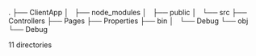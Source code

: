 .
├── ClientApp
│   ├── node_modules
│   ├── public
│   └── src
├── Controllers
├── Pages
├── Properties
├── bin
│   └── Debug
└── obj
    └── Debug

11 directories
